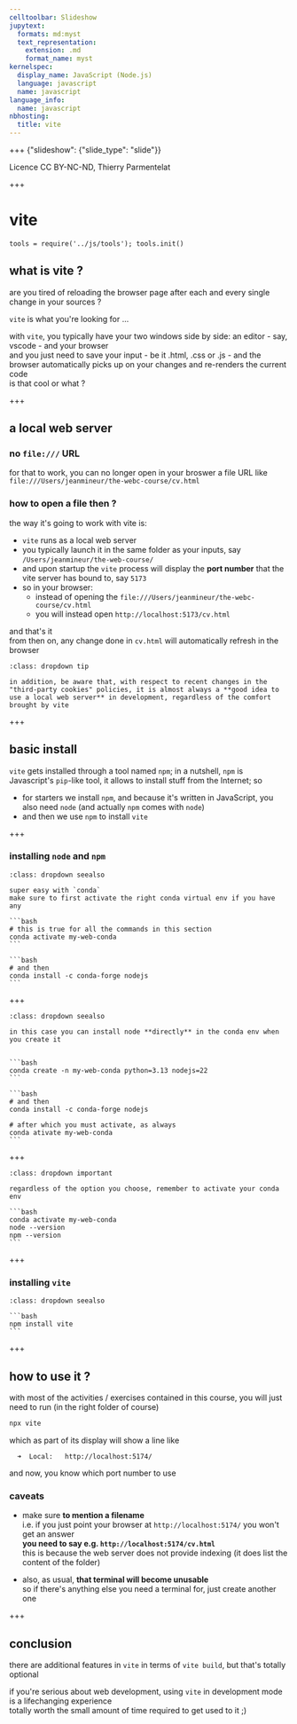 ```yaml
---
celltoolbar: Slideshow
jupytext:
  formats: md:myst
  text_representation:
    extension: .md
    format_name: myst
kernelspec:
  display_name: JavaScript (Node.js)
  language: javascript
  name: javascript
language_info:
  name: javascript
nbhosting:
  title: vite
---
```


+++ {"slideshow": {"slide_type": "slide"}}

Licence CC BY-NC-ND, Thierry Parmentelat

+++

# vite

```{code-cell}
tools = require('../js/tools'); tools.init()
```

## what is vite ?

are you tired of reloading the browser page after each and every single change in your sources ?

`vite` is what you're looking for ...

with `vite`, you typically have your two windows side by side: an editor - say, vscode - and your browser  
and you just need to save your input - be it .html, .css or .js - and the browser automatically picks up on your changes and re-renders the current code  
is that cool or what ?

+++

## a local web server

### no `file:///` URL 

for that to work, you can no longer open in your broswer a file URL like `file:///Users/jeanmineur/the-webc-course/cv.html`  

### how to open a file then ?

the way it's going to work with vite is:

- `vite` runs as a local web server
- you typically launch it in the same folder as your inputs, say
  `/Users/jeanmineur/the-web-course/`
- and upon startup the `vite` process will display the **port number** that the vite server has bound to, say `5173`
- so in your browser:
  - instead of opening the `file:///Users/jeanmineur/the-webc-course/cv.html`
  - you will instead open `http://localhost:5173/cv.html`

and that's it  
from then on, any change done in `cv.html` will automatically refresh in the browser  

```{admonition} third party cookies
:class: dropdown tip

in addition, be aware that, with respect to recent changes in the "third-party cookies" policies, it is almost always a **good idea to use a local web server** in development, regardless of the comfort brought by vite
```

+++

## basic install

`vite` gets installed through a tool named `npm`; in a nutshell, `npm` is Javascript's `pip`-like tool, it allows to install stuff from the Internet; so

- for starters we install `npm`, and because it's written in JavaScript, you also need `node` (and actually `npm` comes with `node`)
- and then we use `npm` to install `vite`

+++

### installing `node` and `npm` 


````{admonition} option 1: you already have a conda env
:class: dropdown seealso

super easy with `conda`  
make sure to first activate the right conda virtual env if you have any

```bash
# this is true for all the commands in this section
conda activate my-web-conda
```

```bash
# and then
conda install -c conda-forge nodejs
```
````

+++


````{admonition} option 2: you do not yet have a conda env:
:class: dropdown seealso

in this case you can install node **directly** in the conda env when you create it


```bash
conda create -n my-web-conda python=3.13 nodejs=22
```

```bash
# and then
conda install -c conda-forge nodejs

# after which you must activate, as always
conda ativate my-web-conda
```
````

+++

````{admonition} checking for node and npm
:class: dropdown important

regardless of the option you choose, remember to activate your conda env

```bash
conda activate my-web-conda
node --version
npm --version
```
````

+++

### installing `vite`

````{admonition} vite
:class: dropdown seealso

```bash
npm install vite
```

````

+++

## how to use it ?

with most of the activities / exercises contained in this course, you will just need to run (in the right folder of course)

```bash
npx vite
```

which as part of its display will show a line like

```text
  ➜  Local:   http://localhost:5174/
```

and now, you know which port number to use

### caveats

- make sure **to mention a filename**  
  i.e. if you just point your browser at `http://localhost:5174/` you won't get an answer  
  **you need to say e.g. `http://localhost:5174/cv.html`**  
  this is because the web server does not provide indexing (it does list the content of the folder)

- also, as usual, **that terminal will become unusable**  
  so if there's anything else you need a terminal for, just create another one

+++

## conclusion

there are additional features in `vite` in terms of `vite build`, but that's totally optional

if you're serious about web development, using `vite` in development mode is a lifechanging experience  
totally worth the small amount of time required to get used to it ;)
